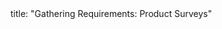 <frontmatter>
title: "Gathering Requirements: Product Surveys"
</frontmatter>

<include src="navbar.md" boilerplate />

<include src="unit-inPage-asFlat.md" boilerplate />